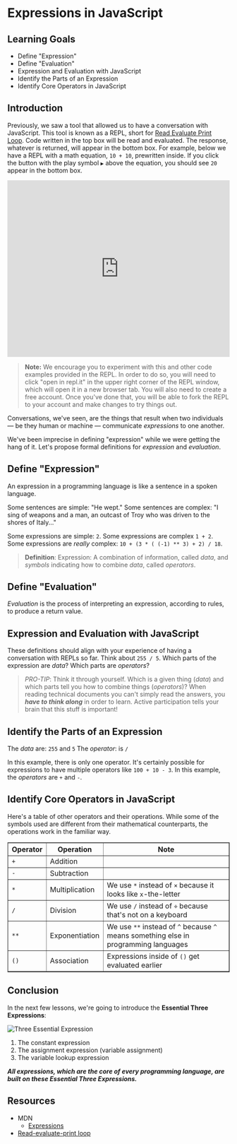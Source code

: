 # Expressions in JavaScript

## Learning Goals

* Define "Expression"
* Define "Evaluation"
* Expression and Evaluation with JavaScript
* Identify the Parts of an Expression
* Identify Core Operators in JavaScript

## Introduction

Previously, we saw a tool that allowed us to have a conversation with
JavaScript. This tool is known as a REPL, short for [Read Evaluate Print
Loop][repl]. Code written in the top box will be read and evaluated. The
response, whatever is returned, will appear in the bottom box. For example,
below we have a REPL with a math equation, `10 + 10`, prewritten inside. If you
click the button with the play symbol `▶` above the equation, you should see `20` appear in the
bottom box.

<iframe height="400px" width="100%" src="https://repl.it/@MaxwellBenton2/BumpySereneMicroinstruction?lite=true" scrolling="no" frameborder="no" allowtransparency="true" allowfullscreen="true" sandbox="allow-forms allow-pointer-lock allow-popups allow-same-origin allow-scripts allow-modals"></iframe>

> **Note:** We encourage you to experiment with this and other code examples provided in the REPL. In order to do so, you will need to click "open in repl.it" in the upper right corner of the REPL window, which will open it in a new browser tab. You will also need to create a free account. Once you've done that, you will be able to fork the REPL to your account and make changes to try things out.

Conversations, we've seen, are the things that result when two individuals
— be they human or machine — communicate _expressions_ to one another.

We've been imprecise in defining "expression" while we were getting the hang of
it. Let's propose formal definitions for _expression_ and _evaluation_.

## Define "Expression"

An expression in a programming language is like a sentence in a spoken language.

Some sentences are simple: "He wept." Some sentences are complex: "I sing of
weapons and a man, an outcast of Troy who was driven to the shores of Italy..."

Some expressions are simple: `2`. Some expressions are complex `1 + 2`. Some
expressions are _really_ complex: `10 + (3 * ( (-1) ** 3) + 2) / 18`.

> **Definition**: Expression: A combination of information, called _data_, and _symbols_ indicating how to combine _data_, called _operators_.

## Define "Evaluation"

_Evaluation_ is the process of interpreting an expression, according to rules,
to produce a return value.

## Expression and Evaluation with JavaScript

These definitions should align with your experience of having a conversation
with REPLs so far. Think about `255 / 5`.  Which parts of the expression are
_data_? Which parts are _operators_?

> *PRO-TIP*: Think it through yourself. Which is a given thing (_data_) and which parts tell you how to combine things (_operators_)?  When reading technical documents you can't simply read the answers, you ***have to think along*** in order to learn. Active participation tells your brain that this stuff is important!

## Identify the Parts of an Expression

The _data_ are: `255` and `5`
The _operator_: is `/`

In this example, there is only one operator. It's certainly possible for
expressions to have multiple operators like `100 + 10 - 3`. In this example, the
_operators_ are `+` and `-`.

## Identify Core Operators in JavaScript

Here's a table of other operators and their operations. While some of the
symbols used are different from their mathematical counterparts, the operations
work in the familiar way.

<table border="1" cellpadding="4" cellspacing="0">
  <tr>
    <th>Operator</th>
    <th>Operation</th>
    <th>Note</th>
  </tr>
  
  <tr>
    <td><code>+</code></td>
    <td>Addition</td>
    <td></td>
  </tr>
  <tr>
    <td><code>-</code></td>
    <td>Subtraction</td>
    <td></td>
  </tr>
  <tr>
    <td><code>*</code></td>
    <td>Multiplication</td>
    <td>We use <code>*</code> instead of <code>×</code> because it looks like <code>x</code>-the-letter</td>
  </tr>
  <tr>
    <td><code>/</code></td>
    <td>Division</td>
    <td>We use <code>/</code> instead of <code>÷</code> because that's not on a keyboard</td>
  </tr>
  <tr>
    <td><code>**</code></td>
    <td>Exponentiation</td>
    <td>We use <code>**</code> instead of <code>^</code> because <code>^</code> means something else in programming languages</td>
  </tr>
  <tr>
    <td><code>()</code></td>
    <td>Association</td>
    <td>Expressions inside of <code>()</code> get evaluated earlier</td>
  </tr>
</table>

## Conclusion

In the next few lessons, we're going to introduce the **Essential Three
Expressions**:

![Three Essential Expression](https://curriculum-content.s3.amazonaws.com/phase-0/expressions-in-javascript/essential-3-expressions.jpg)

1. The constant expression
2. The assignment expression (variable assignment)
3. The variable lookup expression

***All expressions, which are the core of every programming language, are built
on these Essential Three Expressions.***

## Resources

* MDN
  * [Expressions](https://developer.mozilla.org/en-US/docs/Web/JavaScript/Guide/Expressions_and_Operators#Expressions)
* [Read-evaluate-print loop][repl]

[repl]: https://en.wikipedia.org/wiki/Read%E2%80%93eval%E2%80%93print_loop
